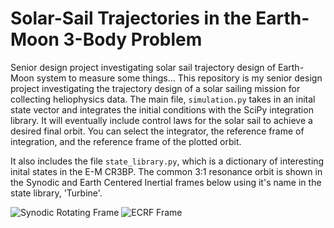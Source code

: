 # Solar-Sail Trajectories in the Earth-Moon 3-Body Problem
Senior design project investigating solar sail trajectory design of Earth-Moon system to measure some things...
This repository is my senior design project investigating the trajectory design of a solar sailing mission for collecting heliophysics data. The main file, `simulation.py` takes in an inital state vector and integrates the initial conditions with the SciPy integration library. It will eventually include control laws for the solar sail to achieve a desired final orbit. You can select the integrator, the reference frame of integration, and the reference frame of the plotted orbit.

It also includes the file `state_library.py`, which is a dictionary of interesting inital states in the E-M CR3BP. The common 3:1 resonance orbit is shown in the Synodic and Earth Centered Inertial frames below using it's name in the state library, 'Turbine'.

![Synodic Rotating Frame](.Simulation/EMR_Turbine.jpg)
![ECRF Frame](.Simulation/ECRF_Turbine.jpg)